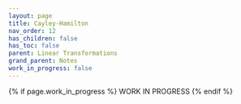 ```yaml
---
layout: page
title: Cayley-Hamilton
nav_order: 12
has_children: false
has_toc: false
parent: Linear Transformations
grand_parent: Notes
work_in_progress: false
---
```


{% if page.work_in_progress %}
    WORK IN PROGRESS
{% endif %}

##
